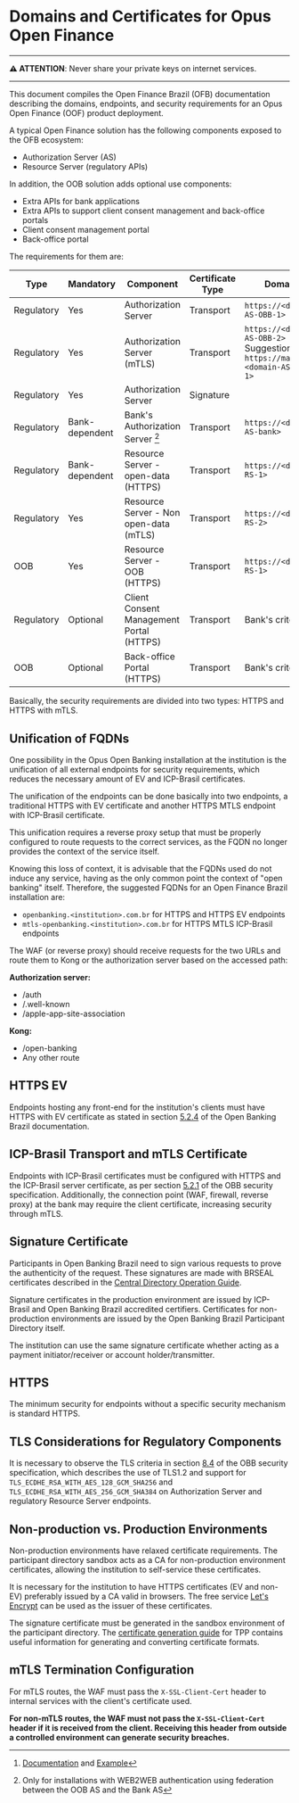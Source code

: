 # Domains and Certificates for Opus Open Finance

***

**:warning: ATTENTION**: Never share your private keys on internet services.

***

This document compiles the Open Finance Brazil (OFB) documentation describing the domains, endpoints, and security requirements for an Opus Open Finance (OOF) product deployment.

A typical Open Finance solution has the following components exposed to the OFB ecosystem:

- Authorization Server (AS)
- Resource Server (regulatory APIs)

In addition, the OOB solution adds optional use components:

- Extra APIs for bank applications
- Extra APIs to support client consent management and back-office portals
- Client consent management portal
- Back-office portal

The requirements for them are:

| Type        | Mandatory        | Component                                  | Certificate Type | Domain                                                                       | Requirements                  | Example                                        |
| ----------- | ---------------- | ------------------------------------------ | ---------------- | ---------------------------------------------------------------------------- | ----------------------------- | ---------------------------------------------- |
| Regulatory  | Yes              | Authorization Server                       | Transport        | `https://<domain-AS-OBB-1>`                                                  | HTTPS EV or HTTPS             | <https://as-obb.bank.com>                      |
| Regulatory  | Yes              | Authorization Server (mTLS)                | Transport        | `https://<domain-AS-OBB-2>`<br>Suggestion: `https://matls-<domain-AS-OBB-1>` | ICP-Brasil Certificate and mTLS | <https://matls-as-obb.bank.com>                |
| Regulatory  | Yes              | Authorization Server                       | Signature        |                                                                              | BRSEAL Certificate            | See [^3]                                       |
| Regulatory  | Bank-dependent   | Bank's Authorization Server [^2]           | Transport        | `https://<domain-AS-bank>`                                                  | HTTPS EV or HTTPS             | <https://as-client.bank.com>                   |
| Regulatory  | Bank-dependent   | Resource Server - open-data (HTTPS)        | Transport        | `https://<domain-RS-1>`                                                      | HTTPS                         | <https://api.bank.com>                         |
| Regulatory  | Yes              | Resource Server - Non open-data (mTLS)     | Transport        | `https://<domain-RS-2>`                                                      | ICP-Brasil Certificate and mTLS | <https://matls-api.bank.com>                   |
| OOB         | Yes              | Resource Server - OOB (HTTPS)              | Transport        | `https://<domain-RS-1>`                                                      | HTTPS                         | <https://api.bank.com>                         |
| Regulatory  | Optional         | Client Consent Management Portal (HTTPS)   | Transport        | Bank's criteria                                                             | HTTPS EV                      | <https://www.bank.com/consentmanagement>       |
| OOB         | Optional         | Back-office Portal (HTTPS)                 | Transport        | Bank's criteria                                                             | HTTPS                         | <https://internal.bank.com/backoffice-oob>     |

[^2]: Only for installations with WEB2WEB authentication using federation between the OOB AS and the Bank AS
[^3]: [Documentation](https://openfinancebrasil.atlassian.net/wiki/spaces/OF/pages/246054913/EN+Padr+o+de+Certificados+Open+Finance+Brasil+2.1#5.2.3.-Signature-Certificate) and [Example](https://openfinancebrasil.atlassian.net/wiki/spaces/OF/pages/246054913/EN+Padr+o+de+Certificados+Open+Finance+Brasil+2.1#8.3.-Configuration-Template-for-Signature-Certificate---OpenSSL)

Basically, the security requirements are divided into two types: HTTPS and HTTPS with mTLS.

## Unification of FQDNs

One possibility in the Opus Open Banking installation at the institution is the unification of all external endpoints for security requirements, which reduces the necessary amount of EV and ICP-Brasil certificates.

The unification of the endpoints can be done basically into two endpoints, a traditional HTTPS with EV certificate and another HTTPS MTLS endpoint with ICP-Brasil certificate.

This unification requires a reverse proxy setup that must be properly configured to route requests to the correct services, as the FQDN no longer provides the context of the service itself.

Knowing this loss of context, it is advisable that the FQDNs used do not induce any service, having as the only common point the context of "open banking" itself. Therefore, the suggested FQDNs for an Open Finance Brazil installation are:

- `openbanking.<institution>.com.br` for HTTPS and HTTPS EV endpoints
- `mtls-openbanking.<institution>.com.br` for HTTPS MTLS ICP-Brasil endpoints

The WAF (or reverse proxy) should receive requests for the two URLs and route them to Kong or the authorization server based on the accessed path:

**Authorization server:**

- /auth
- /.well-known
- /apple-app-site-association

**Kong:**

- /open-banking
- Any other route

## HTTPS EV

Endpoints hosting any front-end for the institution's clients must have HTTPS with EV certificate as stated in section [5.2.4](https://openfinancebrasil.atlassian.net/wiki/spaces/OF/pages/246054913/EN+Padr+o+de+Certificados+Open+Finance+Brasil+2.1#5.2.4.-Front-End-Certificates) of the Open Banking Brazil documentation.

## ICP-Brasil Transport and mTLS Certificate

Endpoints with ICP-Brasil certificates must be configured with HTTPS and the ICP-Brasil server certificate, as per section [5.2.1](https://openfinancebrasil.atlassian.net/wiki/spaces/OF/pages/246054913/EN+Padr+o+de+Certificados+Open+Finance+Brasil+2.1#5.2.1.-Server-Certificate) of the OBB security specification. Additionally, the connection point (WAF, firewall, reverse proxy) at the bank may require the client certificate, increasing security through mTLS.

## Signature Certificate

Participants in Open Banking Brazil need to sign various requests to prove the authenticity of the request. These signatures are made with BRSEAL certificates described in the [Central Directory Operation Guide](https://openbanking-brasil.github.io/areadesenvolvedor/documents/OpenBanking-Guia_Operacao_Diretorio_Central.pdf).

Signature certificates in the production environment are issued by ICP-Brasil and Open Banking Brazil accredited certifiers. Certificates for non-production environments are issued by the Open Banking Brazil Participant Directory itself.

The institution can use the same signature certificate whether acting as a payment initiator/receiver or account holder/transmitter.

## HTTPS

The minimum security for endpoints without a specific security mechanism is standard HTTPS.

## TLS Considerations for Regulatory Components

It is necessary to observe the TLS criteria in section [8.4](https://openfinancebrasil.atlassian.net/wiki/spaces/OF/pages/246054913/EN+Padr+o+de+Certificados+Open+Finance+Brasil+2.1#8.4.-Endpoints-vs-Certificate-type-and-mTLS-requirements) of the OBB security specification, which describes the use of TLS1.2 and support for `TLS_ECDHE_RSA_WITH_AES_128_GCM_SHA256` and `TLS_ECDHE_RSA_WITH_AES_256_GCM_SHA384` on Authorization Server and regulatory Resource Server endpoints.

## Non-production vs. Production Environments

Non-production environments have relaxed certificate requirements. The participant directory sandbox acts as a CA for non-production environment certificates, allowing the institution to self-service these certificates.

It is necessary for the institution to have HTTPS certificates (EV and non-EV) preferably issued by a CA valid in browsers. The free service [Let's Encrypt](https://letsencrypt.org/) can be used as the issuer of these certificates.

The signature certificate must be generated in the sandbox environment of the participant directory. The [certificate generation guide](./tpp.md) for TPP contains useful information for generating and converting certificate formats.

## mTLS Termination Configuration

For mTLS routes, the WAF must pass the `X-SSL-Client-Cert` header to internal services with the client's certificate used.

**For non-mTLS routes, the WAF must not pass the `X-SSL-Client-Cert` header if it is received from the client. Receiving this header from outside a controlled environment can generate security breaches.**
